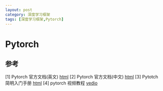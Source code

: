 ```yaml
---
layout: post
category: 深度学习框架
tags: [深度学习框架,Pytorch]
---
```


Pytorch
===============





## 参考

[1] Pytorch 官方文档(英文) [html](https://pytorch.org/tutorials/)
[2] Pytorch 官方文档(中文) [html](https://pytorch-cn.readthedocs.io/zh/latest/)
[3] Pytotch 简明入门手册 [html](https://github.com/fendouai/pytorch1.0-cn)
[4] pytorch 视频教程 [vedio](https://www.bilibili.com/video/av44164429)

